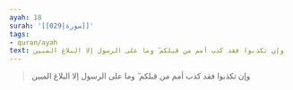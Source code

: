 ```yaml
---
ayah: 18
surah: '[[029|سورة]]'
tags:
- quran/ayah
text: وإن تكذبوا فقد كذب أمم من قبلكم ۖ وما على الرسول إلا البلاغ المبين
---
```

> وإن تكذبوا فقد كذب أمم من قبلكم ۖ وما على الرسول إلا البلاغ المبين
